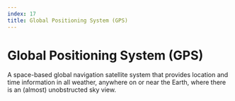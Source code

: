 ```yaml
---
index: 17
title: Global Positioning System (GPS)
---
```

# Global Positioning System (GPS)

A space-based global navigation satellite system that provides location and time information in all weather, anywhere on or near the Earth, where there is an (almost) unobstructed sky view.